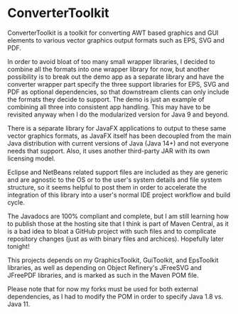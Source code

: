 # ConverterToolkit
ConverterToolkit is a toolkit for converting AWT based graphics and GUI elements to various vector graphics output formats such as EPS, SVG and PDF.

In order to avoid bloat of too many small wrapper libraries, I decided to combine all the formats into one wrapper library for now, but another possibility is to break out the demo app as a separate library and have the converter wrapper part specify the three support libraries for EPS, SVG and PDF as optional dependencies, so that downstream clients can only include the formats they decide to support. The demo is just an example of combining all three into consistent app handling. This may have to be revisited anyway when I do the modularized version for Java 9 and beyond.

There is a separate library for JavaFX applications to output to these same vector graphics formats, as JavaFX itself has been decoupled from the main Java distribution with current versions of Java (Java 14+) and not everyone needs that support. Also, it uses another third-party JAR with its own licensing model.

Eclipse and NetBeans related support files are included as they are generic and are agnostic to the OS or to the user's system details and file system structure, so it seems helpful to post them in order to accelerate the integration of this library into a user's normal IDE project workflow and build cycle.

The Javadocs are 100% compliant and complete, but I am still learning how to publish those at the hosting site that I think is part of Maven Central, as it is a bad idea to bloat a GitHub project with such files and to complicate repository changes (just as with binary files and archices). Hopefully later tonight!

This projects depends on my GraphicsToolkit, GuiToolkit, and EpsToolkit libraries, as well as depending on Object Refinery's JFreeSVG and JFreePDF libraries, and is marked as such in the Maven POM file.

Please note that for now my forks must be used for both external dependencies, as I had to modify the POM in order to specify Java 1.8 vs. Java 11.
